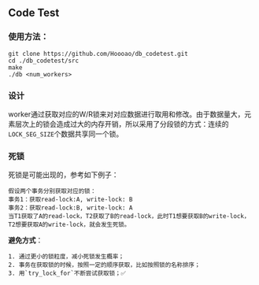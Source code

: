 ## Code Test

### 使用方法：


```
git clone https://github.com/Hoooao/db_codetest.git
cd ./db_codetest/src
make
./db <num_workers>
```


### 设计
worker通过获取对应的W/R锁来对对应数据进行取用和修改。由于数据量大，元素层次上的锁会造成过大的内存开销，所以采用了分段锁的方式：连续的`LOCK_SEG_SIZE`个数据共享同一个锁。

### 死锁

死锁是可能出现的，参考如下例子：
 
    假设两个事务分别获取对应的锁：
    事务1：获取read-lock:A, write-lock: B
    事务2：获取read-lock:B, write-lock: A
    当T1获取了A的read-lock，T2获取了B的read-lock，此时T1想要获取B的write-lock，T2想要获取A的write-lock，就会发生死锁。

**避免方式**：

    1. 通过更小的锁粒度，减小死锁发生概率；
    2. 事务在获取锁的时候，按照一定的顺序获取，比如按照锁的名称排序；
    3. 用`try_lock_for`不断尝试获取锁；✅
    